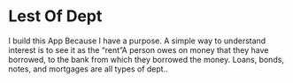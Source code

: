 # Lest Of Dept
  I build this App Because I have a purpose.
A simple way to understand interest is to see it as the “rent”A person owes on money that they have borrowed, to the bank from which they borrowed the money. Loans, bonds, notes, and mortgages are all types of dept..

			


